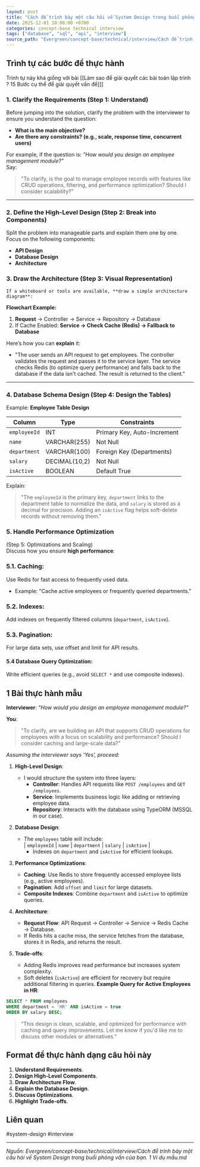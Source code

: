 ```yaml
---
layout: post
title: "Cách để trình bày một câu hỏi về System Design trong buổi phỏng vấn của bạn. 1 Ví dụ mẫu"
date: 2025-12-01 10:00:00 +0700
categories: concept-base technical interview
tags: ["database", "sql", "api", "interview"]
source_path: "Evergreen/concept-base/technical/interview/Cách để trình bày một câu hỏi về System Design trong buổi phỏng vấn của bạn. 1 Ví dụ mẫu.md"
---
```

## Trình tự các bước để thực hành

Trình tự này khá giống với bài [[Làm sao để giải quyết các bài toán lập trình ? 15 Bước cụ thể để giải quyết vấn đề]]]

### 1. **Clarify the Requirements** (Step 1: Understand)  

Before jumping into the solution, clarify the problem with the interviewer to ensure you understand the question:

- **What is the main objective?**
- **Are there any constraints? (e.g., scale, response time, concurrent users)**

For example, if the question is: _"How would you design an employee management module?"_  
Say:

> "To clarify, is the goal to manage employee records with features like CRUD operations, filtering, and performance optimization? Should I consider scalability?"


---

### 2. **Define the High-Level Design** (Step 2: Break into Components)  

Split the problem into manageable parts and explain them one by one.  
Focus on the following components:

- **API Design**
- **Database Design**
- **Architecture**

### 3. **Draw the Architecture** (Step 3: Visual Representation)  
    If a whiteboard or tools are available, **draw a simple architecture diagram**:

**Flowchart Example:**

1. **Request** → Controller → Service → Repository → Database
2. If Cache Enabled: **Service → Check Cache (Redis) → Fallback to Database**

Here’s how you can **explain** it:

- "The user sends an API request to get employees. The controller validates the request and passes it to the service layer. The service checks Redis (to optimize query performance) and falls back to the database if the data isn't cached. The result is returned to the client."

---

### 4. **Database Schema Design** (Step 4: Design the Tables)  

Example: **Employee Table Design**

|Column|Type|Constraints|
|---|---|---|
|`employeeId`|INT|Primary Key, Auto-Increment|
|`name`|VARCHAR(255)|Not Null|
|`department`|VARCHAR(100)|Foreign Key (Departments)|
|`salary`|DECIMAL(10,2)|Not Null|
|`isActive`|BOOLEAN|Default True|

Explain:

> "The `employeeId` is the primary key, `department` links to the department table to normalize the data, and `salary` is stored as a decimal for precision. Adding an `isActive` flag helps soft-delete records without removing them."

### 5. **Handle Performance Optimization** 
(Step 5: Optimizations and Scaling)  
Discuss how you ensure **high performance**:
### 5.1. **Caching**: 
Use Redis for fast access to frequently used data.
- Example: "Cache active employees or frequently queried departments."
### 5.2. **Indexes**: 
Add indexes on frequently filtered columns (`department`, `isActive`).

### 5.3. **Pagination**: 
For large data sets, use offset and limit for API results.

#### 5.4 **Database Query Optimization**: 
Write efficient queries (e.g., avoid `SELECT *` and use composite indexes).


## 1 Bài thực hành mẫu

**Interviewer**: _"How would you design an employee management module?"_

**You**:

> "To clarify, are we building an API that supports CRUD operations for employees with a focus on scalability and performance? Should I consider caching and large-scale data?"

_Assuming the interviewer says 'Yes', proceed:_

1. **High-Level Design**:
    - I would structure the system into three layers:
        - **Controller**: Handles API requests like `POST /employees` and `GET /employees`.
        - **Service**: Implements business logic like adding or retrieving employee data.
        - **Repository**: Interacts with the database using TypeORM (MSSQL in our case).
2. **Database Design**:
    
    - The `employees` table will include:  
        | `employeeId` | `name` | `department` | `salary` | `isActive` |
        - Indexes on `department` and `isActive` for efficient lookups.
3. **Performance Optimizations**:
    
    - **Caching**: Use Redis to store frequently accessed employee lists (e.g., active employees).
    - **Pagination**: Add `offset` and `limit` for large datasets.
    - **Composite Indexes**: Combine `department` and `isActive` to optimize queries.
4. **Architecture**:
    
    - **Request Flow**: API Request → Controller → Service → Redis Cache → Database.
    - If Redis hits a cache miss, the service fetches from the database, stores it in Redis, and returns the result.
5. **Trade-offs**:
    
    - Adding Redis improves read performance but increases system complexity.
    - Soft deletes (`isActive`) are efficient for recovery but require additional filtering in queries.
    **Example Query for Active Employees in HR**:

```sql
SELECT * FROM employees 
WHERE department = 'HR' AND isActive = true
ORDER BY salary DESC;

```

> "This design is clean, scalable, and optimized for performance with caching and query improvements. Let me know if you'd like me to discuss other modules or alternatives."

## Format để thực hành dạng câu hỏi này

1. **Understand Requirements**.
2. **Design High-Level Components**.
3. **Draw Architecture Flow**.
4. **Explain the Database Design**.
5. **Discuss Optimizations**.
6. **Highlight Trade-offs**.

## Liên quan

#system-design #interview

---
*Nguồn: Evergreen/concept-base/technical/interview/Cách để trình bày một câu hỏi về System Design trong buổi phỏng vấn của bạn. 1 Ví dụ mẫu.md*